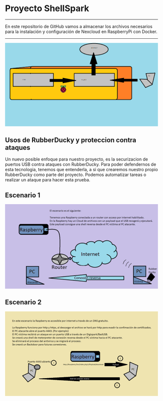 # Proyecto ShellSpark
______
En este repositorio de GitHub vamos a almacenar los archivos necesarios para la instalación y configuración de Nexcloud en RaspberryPi con Docker.
______
![Imagen de la red de RaspberryPi](https://github.com/Yradiel/ProyectoPi/blob/master/red%20raspberrypi%20.png)

## Usos de RubberDucky y proteccion contra ataques
Un nuevo posible enfoque para nuestro proyecto, es la securizacion de puertos USB contra ataques con RubberDucky. Para poder defendernos de esta tecnologia, tenemos que entenderla, a si que crearemos nuestro propio RubberDucky como parte del proyecto.
Podemos automatizar tareas o realizar un ataque para hacer esta prueba.

## Escenario 1
![Imagen del escenario 1](https://github.com/Yradiel/ProyectoPi/blob/master/Escenario%201.png)

## Escenario 2
![Imagen del escenario 1](https://github.com/Yradiel/ProyectoPi/blob/master/Escenario%202.png)
